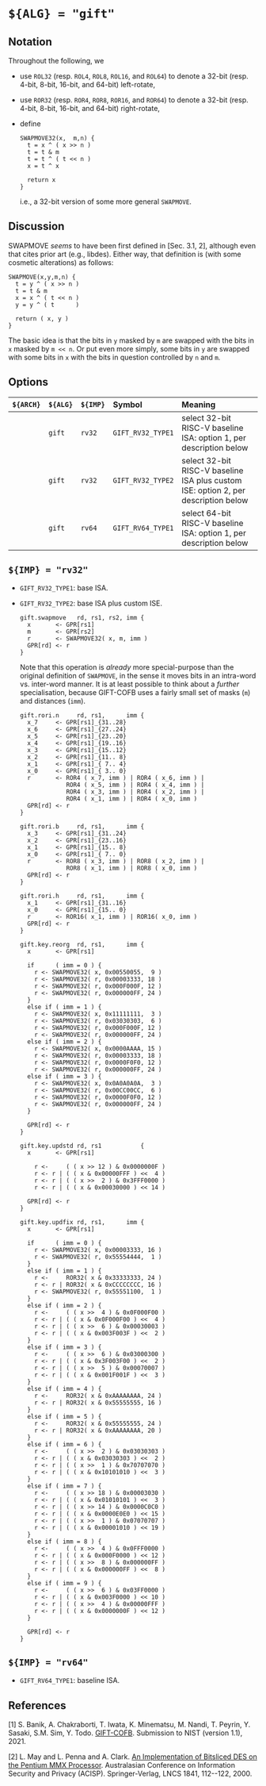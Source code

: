 # `${ALG} = "gift"`

<!--- -------------------------------------------------------------------- --->

## Notation

Throughout the following, we

- use `ROL32` (resp. `ROL4`, `ROL8`, `ROL16`, and `ROL64`) to denote a 32-bit (resp. 4-bit, 8-bit, 16-bit, and 64-bit)  left-rotate,
- use `ROR32` (resp. `ROR4`, `ROR8`, `ROR16`, and `ROR64`) to denote a 32-bit (resp. 4-bit, 8-bit, 16-bit, and 64-bit) right-rotate,
- define

  ```
  SWAPMOVE32(x,  m,n) {
    t = x ^ ( x >> n )
    t = t & m
    t = t ^ ( t << n )
    x = t ^ x

    return x
  }
  ```
  
  i.e., a 32-bit version of some more general `SWAPMOVE`.

<!--- -------------------------------------------------------------------- --->

## Discussion

SWAPMOVE *seems* to have been first defined in [Sec. 3.1, 2], although
even that cites prior art (e.g., libdes).  Either way, that definition 
is (with some cosmetic alterations) as follows:

  ```
  SWAPMOVE(x,y,m,n) {
    t = y ^ ( x >> n )
    t = t & m
    x = x ^ ( t << n )
    y = y ^ ( t      )

    return ( x, y )
  }
  ```

The basic idea is that 
the bits in  `y` masked by `m` 
are swapped with
the bits in  `x` masked by `m << n`.
Or put even more simply, 
some bits in `y` 
are swapped with 
some bits in `x`
with the bits in question controlled by `n` and `m`.

<!--- -------------------------------------------------------------------- --->

## Options

| `${ARCH}` | `${ALG}`   | `${IMP}`  | Symbol                | Meaning                                                                                                        |
| :-------- | :--------- | :-------- | :-------------------- | :------------------------------------------------------------------------------------------------------------- |
|           | `gift`     | `rv32`    | `GIFT_RV32_TYPE1`     | select 32-bit RISC-V baseline ISA:                 option 1, per description below                             |
|           | `gift`     | `rv32`    | `GIFT_RV32_TYPE2`     | select 32-bit RISC-V baseline ISA plus custom ISE: option 2, per description below                             |
|           | `gift`     | `rv64`    | `GIFT_RV64_TYPE1`     | select 64-bit RISC-V baseline ISA:                 option 1, per description below                             |

<!--- -------------------------------------------------------------------- --->

## `${IMP} = "rv32"`

- `GIFT_RV32_TYPE1`: base ISA.

- `GIFT_RV32_TYPE2`: base ISA plus custom ISE.

  ```
  gift.swapmove   rd, rs1, rs2, imm {
    x       <- GPR[rs1]
    m       <- GPR[rs2]
    r       <- SWAPMOVE32( x, m, imm )
    GPR[rd] <- r
  }
  ```

  Note that this operation is *already* more special-purpose than the
  original definition of `SWAPMOVE`, in the sense it moves bits in an
  intra-word vs. inter-word manner.  It is at least possible to think
  about a *further* specialisation, because GIFT-COFB uses a fairly
  small set of masks (`m`) and distances (`imm`).

  ```
  gift.rori.n     rd, rs1,      imm {
    x_7     <- GPR[rs1]_{31..28}
    x_6     <- GPR[rs1]_{27..24}
    x_5     <- GPR[rs1]_{23..20}
    x_4     <- GPR[rs1]_{19..16}
    x_3     <- GPR[rs1]_{15..12}
    x_2     <- GPR[rs1]_{11.. 8}
    x_1     <- GPR[rs1]_{ 7.. 4}
    x_0     <- GPR[rs1]_{ 3.. 0}
    r       <- ROR4 ( x_7, imm ) | ROR4 ( x_6, imm ) | 
               ROR4 ( x_5, imm ) | ROR4 ( x_4, imm ) | 
               ROR4 ( x_3, imm ) | ROR4 ( x_2, imm ) | 
               ROR4 ( x_1, imm ) | ROR4 ( x_0, imm ) 
    GPR[rd] <- r
  }
  
  gift.rori.b     rd, rs1,      imm {
    x_3     <- GPR[rs1]_{31..24}
    x_2     <- GPR[rs1]_{23..16}
    x_1     <- GPR[rs1]_{15.. 8}
    x_0     <- GPR[rs1]_{ 7.. 0}
    r       <- ROR8 ( x_3, imm ) | ROR8 ( x_2, imm ) | 
               ROR8 ( x_1, imm ) | ROR8 ( x_0, imm ) 
    GPR[rd] <- r
  }
  
  gift.rori.h     rd, rs1,      imm {
    x_1     <- GPR[rs1]_{31..16}
    x_0     <- GPR[rs1]_{15.. 0}
    r       <- ROR16( x_1, imm ) | ROR16( x_0, imm )
    GPR[rd] <- r
  }
    
  gift.key.reorg  rd, rs1,      imm {
    x       <- GPR[rs1]  

    if      ( imm = 0 ) {
      r <- SWAPMOVE32( x, 0x00550055,  9 )
      r <- SWAPMOVE32( r, 0x00003333, 18 )
      r <- SWAPMOVE32( r, 0x000F000F, 12 )
      r <- SWAPMOVE32( r, 0x000000FF, 24 )
    }
    else if ( imm = 1 ) {
      r <- SWAPMOVE32( x, 0x11111111,  3 )
      r <- SWAPMOVE32( r, 0x03030303,  6 )
      r <- SWAPMOVE32( r, 0x000F000F, 12 )
      r <- SWAPMOVE32( r, 0x000000FF, 24 )
    else if ( imm = 2 ) {
      r <- SWAPMOVE32( x, 0x0000AAAA, 15 )
      r <- SWAPMOVE32( r, 0x00003333, 18 )
      r <- SWAPMOVE32( r, 0x0000F0F0, 12 )
      r <- SWAPMOVE32( r, 0x000000FF, 24 )
    else if ( imm = 3 ) {
      r <- SWAPMOVE32( x, 0x0A0A0A0A,  3 )
      r <- SWAPMOVE32( r, 0x00CC00CC,  6 )
      r <- SWAPMOVE32( r, 0x0000F0F0, 12 )
      r <- SWAPMOVE32( r, 0x000000FF, 24 )
    }

    GPR[rd] <- r
  }
  
  gift.key.updstd rd, rs1           {
    x       <- GPR[rs1]

      r <-     ( ( x >> 12 ) & 0x0000000F ) 
      r <- r | ( ( x & 0x00000FFF ) <<  4 )
      r <- r | ( ( x >>  2 ) & 0x3FFF0000 ) 
      r <- r | ( ( x & 0x00030000 ) << 14 )

    GPR[rd] <- r
  }
  
  gift.key.updfix rd, rs1,      imm {
    x       <- GPR[rs1]

    if      ( imm = 0 ) {
      r <- SWAPMOVE32( x, 0x00003333, 16 )
      r <- SWAPMOVE32( r, 0x55554444,  1 )
    }
    else if ( imm = 1 ) {
      r <-     ROR32( x & 0x33333333, 24 )
      r <- r | ROR32( x & 0xCCCCCCCC, 16 )
      r <- SWAPMOVE32( r, 0x55551100,  1 )
    }
    else if ( imm = 2 ) {
      r <-     ( ( x >>  4 ) & 0x0F000F00 ) 
      r <- r | ( ( x & 0x0F000F00 ) <<  4 )
      r <- r | ( ( x >>  6 ) & 0x00030003 )
      r <- r | ( ( x & 0x003F003F ) <<  2 )
    }
    else if ( imm = 3 ) { 
      r <-     ( ( x >>  6 ) & 0x03000300 )
      r <- r | ( ( x & 0x3F003F00 ) <<  2 )
      r <- r | ( ( x >>  5 ) & 0x00070007 )
      r <- r | ( ( x & 0x001F001F ) <<  3 )
    }
    else if ( imm = 4 ) {
      r <-     ROR32( x & 0xAAAAAAAA, 24 )
      r <- r | ROR32( x & 0x55555555, 16 )
    }
    else if ( imm = 5 ) {
      r <-     ROR32( x & 0x55555555, 24 )
      r <- r | ROR32( x & 0xAAAAAAAA, 20 )
    }
    else if ( imm = 6 ) {
      r <-     ( ( x >>  2 ) & 0x03030303 ) 
      r <- r | ( ( x & 0x03030303 ) <<  2 )
      r <- r | ( ( x >>  1 ) & 0x70707070 )
      r <- r | ( ( x & 0x10101010 ) <<  3 )
    }
    else if ( imm = 7 ) {
      r <-     ( ( x >> 18 ) & 0x00003030 )
      r <- r | ( ( x & 0x01010101 ) <<  3 )
      r <- r | ( ( x >> 14 ) & 0x0000C0C0 )
      r <- r | ( ( x & 0x0000E0E0 ) << 15 )
      r <- r | ( ( x >>  1 ) & 0x07070707 )
      r <- r | ( ( x & 0x00001010 ) << 19 )
    }
    else if ( imm = 8 ) {
      r <-     ( ( x >>  4 ) & 0x0FFF0000 )
      r <- r | ( ( x & 0x000F0000 ) << 12 )
      r <- r | ( ( x >>  8 ) & 0x000000FF )
      r <- r | ( ( x & 0x000000FF ) <<  8 )
    }
    else if ( imm = 9 ) {
      r <-     ( ( x >>  6 ) & 0x03FF0000 ) 
      r <- r | ( ( x & 0x003F0000 ) << 10 )
      r <- r | ( ( x >>  4 ) & 0x00000FFF ) 
      r <- r | ( ( x & 0x0000000F ) << 12 )
    }

    GPR[rd] <- r
  }
  ```

<!--- -------------------------------------------------------------------- --->

## `${IMP} = "rv64"`

- `GIFT_RV64_TYPE1`: baseline ISA.

<!--- -------------------------------------------------------------------- --->

## References

[1] S. Banik, A. Chakraborti, T. Iwata, K. Minematsu, M. Nandi, T. Peyrin, Y. Sasaki, S.M. Sim, Y. Todo.
    [GIFT-COFB](https://csrc.nist.gov/CSRC/media/Projects/lightweight-cryptography/documents/finalist-round/updated-spec-doc/gift-cofb-spec-final.pdf).
    Submission to NIST (version 1.1), 2021.

[2] L. May and L. Penna and A. Clark.
    [An Implementation of Bitsliced DES on the Pentium MMX Processor](https://link.springer.com/chapter/10.1007/10718964_10).
    Australasian Conference on Information Security and Privacy (ACISP). Springer-Verlag, LNCS 1841, 112--122, 2000.

<!--- -------------------------------------------------------------------- --->

